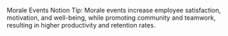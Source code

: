 Morale Events
Notion Tip: Morale events increase employee satisfaction, motivation, and well-being, while promoting community and teamwork, resulting in higher productivity and retention rates.
